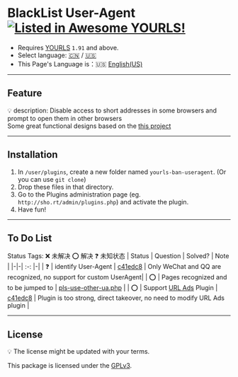 # BlackList User-Agent [![Listed in Awesome YOURLS!](https://img.shields.io/badge/Awesome-YOURLS-C5A3BE)](https://github.com/YOURLS/awesome-yourls/)
- Requires [YOURLS](https://yourls.org) `1.91` and above.
- Select language: [:cn:](.//zh_CN.md) / [:us:](.//en_US.md) 
- This Page's Language is：:us: [English(US)](./en_US.md)
- ---
## Feature
:bulb: description: Disable access to short addresses in some browsers and prompt to open them in other browsers<br>
Some great functional designs based on the [this project](https://github.com/8Mi-Tech/short-url-mini-cn)

---
## Installation
1. In `/user/plugins`, create a new folder named `yourls-ban-useragent`. (Or you can use `git clone`)
2. Drop these files in that directory.
3. Go to the Plugins administration page (eg. `http://sho.rt/admin/plugins.php`) and activate the plugin.
4. Have fun!

---
## To Do List
Status Tags:    :x: 未解决    :o: 解决   :question: 未知状态
| Status | Question |  Solved? | Note |
|-|-| :-: |-|
| :question: | identify User-Agent | [c41edc8](https://github.com/8Mi-Tech/yourls-ban-useragent/commit/c41edc8749f1fb11020187c714881177e68825ad) | Only WeChat and QQ are recognized, no support for custom UserAgent|
| :o: | Pages recognized and to be jumped to | [pls-use-other-ua.php](../pls-use-othher-ua.php) |
| :o: | Support [URL Ads](https://github.com/8Mi-Tech/yourls-conditional-urlads) Plugin | [c41edc8](https://github.com/8Mi-Tech/yourls-ban-useragent/commit/c41edc8749f1fb11020187c714881177e68825ad) | Plugin is too strong, direct takeover, no need to modify URL Ads plugin |

---
## License

:bulb: The license might be updated with your terms.

This package is licensed under the [GPLv3](../LICENSE).
